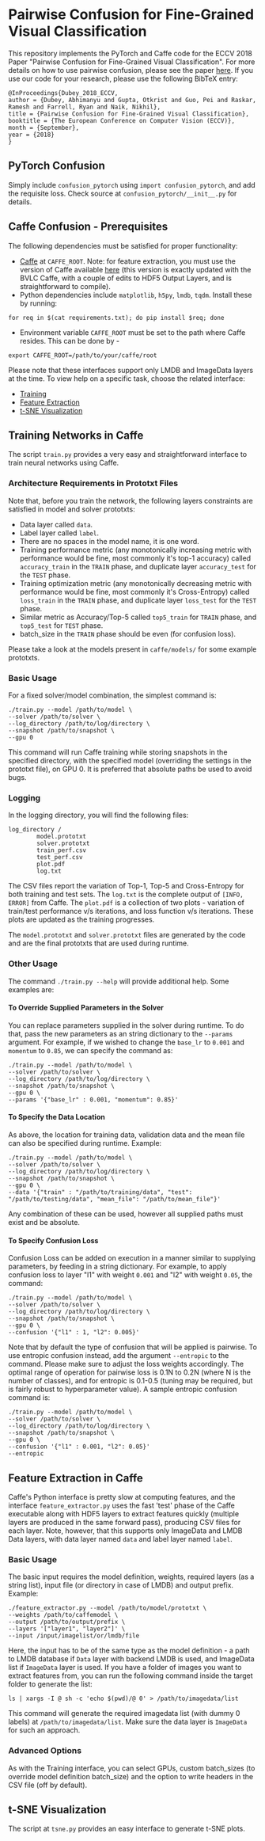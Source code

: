 # Pairwise Confusion for Fine-Grained Visual Classification

This repository implements the PyTorch and Caffe code for the ECCV 2018 Paper "Pairwise Confusion for Fine-Grained Visual Classification". For more details on how to use pairwise confusion, please see the paper [here](https://arxiv.org/abs/1705.08016). If you use our code for your research, please use the following BibTeX entry:
```
@InProceedings{Dubey_2018_ECCV,
author = {Dubey, Abhimanyu and Gupta, Otkrist and Guo, Pei and Raskar, Ramesh and Farrell, Ryan and Naik, Nikhil},
title = {Pairwise Confusion for Fine-Grained Visual Classification},
booktitle = {The European Conference on Computer Vision (ECCV)},
month = {September},
year = {2018}
}
```

## PyTorch Confusion

Simply include `confusion_pytorch` using `import confusion_pytorch`, and add the requisite loss. Check source at `confusion_pytorch/__init__.py` for details.

## Caffe Confusion - Prerequisites
The following dependencies must be satisfied for proper functionality:
- [Caffe](https://github.com/BVLC/caffe) at `CAFFE_ROOT`. Note: for feature extraction, you must use the version of Caffe available [here](https://github.com/abhimanyudubey/caffe) (this version is exactly updated with the BVLC Caffe, with a couple of edits to HDF5 Output Layers, and is straightforward to compile).
- Python dependencies include `matplotlib`, `h5py`, `lmdb`, `tqdm`. Install these by running:

`for req in $(cat requirements.txt); do pip install $req; done`

- Environment variable `CAFFE_ROOT` must be set to the path where Caffe resides. This can be done by - 

`export CAFFE_ROOT=/path/to/your/caffe/root`

Please note that these interfaces support only LMDB and ImageData layers at the time.
To view help on a specific task, choose the related interface:
- [Training](#training-networks-in-caffe)
- [Feature Extraction](#feature-extraction-in-caffe)
- [t-SNE Visualization](#t-sne-visualization)

## Training Networks in Caffe
The script `train.py` provides a very easy and straightforward interface to train neural networks using Caffe. 

### Architecture Requirements in Prototxt Files
Note that, before you train the network, the following layers constraints are satisfied in model and solver prototxts:
- Data layer called `data`.
- Label layer called `label`.
- There are no spaces in the model name, it is one word.
- Training performance metric (any monotonically increasing metric with performance would be fine, most commonly it's top-1 accuracy) called `accuracy_train` in the `TRAIN` phase, and duplicate layer `accuracy_test` for the `TEST` phase.
- Training optimization metric (any monotonically decreasing metric with performance would be fine, most commonly it's Cross-Entropy) called `loss_train` in the `TRAIN` phase, and duplicate layer `loss_test` for the `TEST` phase.
- Similar metric as Accuracy/Top-5 called `top5_train` for `TRAIN` phase, and `top5_test` for `TEST` phase.
- batch_size in the `TRAIN` phase should be even (for confusion loss).

Please take a look at the models present in `caffe/models/` for some example prototxts.

### Basic Usage
For a fixed solver/model combination, the simplest command is:

```
./train.py --model /path/to/model \
--solver /path/to/solver \
--log_directory /path/to/log/directory \
--snapshot /path/to/snapshot \
--gpu 0
```

This command will run Caffe training while storing snapshots in the specified directory, with the specified model (overriding the settings in the prototxt file), on GPU 0. It is preferred that absolute paths be used to avoid bugs.

### Logging
In the logging directory, you will find the following files:
```
log_directory /
		model.prototxt
		solver.prototxt
		train_perf.csv
		test_perf.csv
		plot.pdf
		log.txt
```

The CSV files report the variation of Top-1, Top-5 and Cross-Entropy for both training and test sets. The `log.txt` is the complete output of `[INFO, ERROR]` from Caffe. The `plot.pdf` is a collection of two plots - variation of train/test performance v/s iterations, and loss function v/s iterations. These plots are updated as the training progresses.

The `model.prototxt` and `solver.prototxt` files are generated by the code and are the final prototxts that are used during runtime.

### Other Usage

The command `./train.py --help` will provide additional help. Some examples are:

#### To Override Supplied Parameters in the Solver

You can replace parameters supplied in the solver during runtime. To do that, pass the new parameters as an string dictionary to the `--params` argument. For example, if we wished to change the `base_lr` to `0.001` and `momentum` to `0.85`, we can specify the command as:

```
./train.py --model /path/to/model \
--solver /path/to/solver \
--log_directory /path/to/log/directory \
--snapshot /path/to/snapshot \
--gpu 0 \
--params '{"base_lr" : 0.001, "momentum": 0.85}'
```

#### To Specify the Data Location

As above, the location for training data, validation data and the mean file can also be specified during runtime. Example:

```
./train.py --model /path/to/model \
--solver /path/to/solver \
--log_directory /path/to/log/directory \
--snapshot /path/to/snapshot \
--gpu 0 \
--data '{"train" : "/path/to/training/data", "test": "/path/to/testing/data", "mean_file": "/path/to/mean_file"}'
```

Any combination of these can be used, however all supplied paths must exist and be absolute.

#### To Specify Confusion Loss

Confusion Loss can be added on execution in a manner similar to supplying parameters, by feeding in a string dictionary. For example, to apply confusion loss to layer "l1" with weight `0.001` and "l2" with weight `0.05`, the command:

```
./train.py --model /path/to/model \
--solver /path/to/solver \
--log_directory /path/to/log/directory \
--snapshot /path/to/snapshot \
--gpu 0 \
--confusion '{"l1" : 1, "l2": 0.005}'
```

Note that by default the type of confusion that will be applied is pairwise. To use entropic confusion instead, add the argument `--entropic` to the command. Please make sure to adjust the loss weights accordingly. The optimal range of operation for pairwise loss is 0.1N to 0.2N (where N is the number of classes), and for entropic is 0.1-0.5 (tuning may be required, but is fairly robust to hyperparameter value). A sample entropic confusion command is:

```
./train.py --model /path/to/model \
--solver /path/to/solver \
--log_directory /path/to/log/directory \
--snapshot /path/to/snapshot \
--gpu 0 \
--confusion '{"l1" : 0.001, "l2": 0.05}'
--entropic
```

## Feature Extraction in Caffe

Caffe's Python interface is pretty slow at computing features, and the interface `feature_extractor.py` uses the fast 'test' phase of the Caffe executable along with HDF5 layers to extract features quickly (multiple layers are produced in the same forward pass), producing CSV files for each layer. Note, however, that this supports only ImageData and LMDB Data layers, with data layer named `data` and label layer named `label`.

### Basic Usage

The basic input requires the model definition, weights, required layers (as a string list), input file (or directory in case of LMDB) and output prefix. Example:

```
./feature_extractor.py --model /path/to/model/prototxt \
--weights /path/to/caffemodel \
--output /path/to/output/prefix \
--layers '["layer1", "layer2"]' \
--input /input/imagelist/or/lmdb/file 
```

Here, the input has to be of the same type as the model definition - a path to LMDB database if `Data` layer with backend LMDB is used, and ImageData list if `ImageData` layer is used. If you have a folder of images you want to extract features from, you can run the following command inside the target folder to generate the list:

`ls | xargs -I @ sh -c 'echo $(pwd)/@ 0' > /path/to/imagedata/list`

This command will generate the required imagedata list (with dummy 0 labels) at `/path/to/imagedata/list`. Make sure the data layer is `ImageData` for such an approach.

### Advanced Options

As with the Training interface, you can select GPUs, custom batch_sizes (to override model definition batch_size) and the option to write headers in the CSV file (off by default).

## t-SNE Visualization

The script at `tsne.py` provides an easy interface to generate t-SNE plots.

